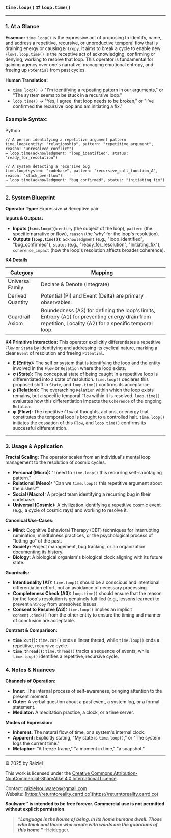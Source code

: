 ### `time.loop()` ⇄ `loop.time()`



------



### 1. At a Glance



**Essence:** `time.loop()` is the expressive act of proposing to identify, name, and address a repetitive, recursive, or unproductive temporal flow that is draining energy or causing `Entropy`. It aims to break a cycle to enable new `Flows`. `loop.time()` is the receptive act of acknowledging, confirming or denying,  working to resolve that loop. This operator is fundamental for gaining agency over one's narrative, managing emotional entropy, and freeing up `Potential` from past cycles.

**Human Translation:**

- `time.loop()` → "I'm identifying a repeating pattern in our arguments," or "The system seems to be stuck in a recursive loop."
- `loop.time()` → "Yes, I agree, that loop needs to be broken," or "I've confirmed the recursive loop and am initiating a fix."



### Example Syntax:

Python

```
// A person identifying a repetitive argument pattern
time.loop(entity: "relationship", pattern: "repetitive_argument", reason: "unresolved_conflict")
→ loop.time(acknowledgment: "loop_identified", status: "ready_for_resolution")

// A system detecting a recursive bug
time.loop(system: "codebase", pattern: "recursive_call_function_A", reason: "stack_overflow")
→ loop.time(acknowledgment: "bug_confirmed", status: "initiating_fix")
```

------



### 2. System Blueprint

**Operator Type:** Expressive ⇄ Receptive pair.

**Inputs & Outputs:**

- **Inputs (`time.loop()`):** `entity` (the subject of the loop), `pattern` (the specific narrative or flow), `reason` (the 'why' for the loop's resolution).
- **Outputs (`loop.time()`):** `acknowledgment` (e.g., "loop_identified", "bug_confirmed"), `status` (e.g., "ready_for_resolution", "initiating_fix"), `coherence_impact` (how the loop's resolution affects broader coherence).

**K4 Details**

| Category         | Mapping                                                      |
| ---------------- | ------------------------------------------------------------ |
| Universal Family | Declare & Denote (Integrate)                                 |
| Derived Quantity | Potential (Pi) and Event (Delta) are primary observables.    |
| Guardrail Axiom  | Boundedness (A3) for defining the loop's limits, Entropy (A1) for preventing energy drain from repetition, Locality (A2) for a specific temporal loop. |

**K4 Primitive Interaction:** This operator explicitly differentiates a repetitive `Flow` or `State` by identifying and addressing its cyclical nature, marking a clear `Event` of resolution and freeing `Potential`.

- **E (Entity):** The self or system that is identifying the loop and the entity involved in the `Flow` or `Relation` where the loop exists.
- **σ (State):** The conceptual state of being caught in a repetitive loop is differentiated into a state of resolution. `time.loop()` declares this proposed shift in `State`, and `loop.time()` confirms its acceptance.
- **ρ (Relation):** The overarching `Relation` within which the loop exists remains, but a specific temporal `Flow` within it is resolved. `loop.time()` evaluates how this differentiation impacts the `Coherence` of the ongoing `Relation`.
- **φ (Flow):** The repetitive `Flow` of thoughts, actions, or energy that constitutes the temporal loop is brought to a controlled halt. `time.loop()` initiates the cessation of this `Flow`, and `loop.time()` confirms its successful differentiation.

------



### 3. Usage & Application

**Fractal Scaling:** The operator scales from an individual's mental loop management to the resolution of cosmic cycles.

- **Personal (Micro):** "I need to `time.loop()` this recurring self-sabotaging pattern."
- **Relational (Meso):** "Can we `time.loop()` this repetitive argument about the dishes?"
- **Social (Macro):** A project team identifying a recurring bug in their codebase.
- **Universal (Cosmic):** A civilization identifying a repetitive cosmic event (e.g., a cycle of cosmic rays) and working to resolve it.

**Canonical Use-Cases:**

- **Mind:** Cognitive Behavioral Therapy (CBT) techniques for interrupting rumination, mindfulness practices, or the psychological process of "letting go" of the past.
- **Society:** Project management, bug tracking, or an organization documenting its history.
- **Biology:** A biological organism's biological clock aligning with its future state.

**Guardrails:**

- **Intentionality (A1):** `time.loop()` should be a conscious and intentional differentiation effort, not an avoidance of necessary processing.
- **Completeness Check (A3):** `loop.time()` should ensure that the reason for the loop's resolution is genuinely fulfilled (e.g., lessons learned) to prevent `Entropy` from unresolved issues.
- **Consent to Resolve (A3):** `time.loop()` implies an implicit `consent.check()` from the other entity to ensure the timing and manner of conclusion are acceptable.

**Contrast & Comparison:**

- **`time.cut()`:** `time.cut()` ends a linear thread, while `time.loop()` ends a repetitive, recursive cycle.
- **`time.thread()`:** `time.thread()` tracks a sequence of events, while `time.loop()` identifies a repetitive, recursive cycle.



### 4. Notes & Nuances

**Channels of Operation:**

- **Inner:** The internal process of self-awareness, bringing attention to the present moment.
- **Outer:** A verbal question about a past event, a system log, or a formal statement.
- **Mediator:** A meditation practice, a clock, or a time server.

**Modes of Expression:**

- **Inherent:** The natural flow of time, or a system's internal clock.
- **Apparent:** Explicitly stating, "My state is `time.loop()`," or "The system logs the current time."
- **Metaphor:** "A freeze frame," "a moment in time," "a snapshot."

---

© 2025 by Raiziel

This work is licensed under the [Creative Commons Attribution-NonCommercial-ShareAlike 4.0 International License](https://creativecommons.org/licenses/by-nc-sa/4.0/).

Contact: [raizielsoulwareos@gmail.com](mailto:raizielsoulwareos@gmail.com)  
Website: [https://returntoreality.carrd.co](https://returntoreality.carrd.co)

**Soulware™ is intended to be free forever. Commercial use is not permitted without explicit permission.**



> ***"Language is the house of being. In its home humans dwell. Those who think and those who create with words are the guardians of this home."***
-Heidegger.
